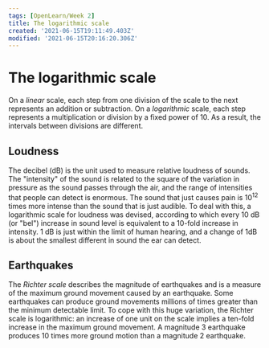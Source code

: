```yaml
---
tags: [OpenLearn/Week 2]
title: The logarithmic scale
created: '2021-06-15T19:11:49.403Z'
modified: '2021-06-15T20:16:20.306Z'
---
```


# The logarithmic scale

On a *linear* scale, each step from one division of the scale to the next represents an addition or subtraction. On a *logarithmic* scale, each step represents a multiplication or division by a fixed power of 10. As a result, the intervals between divisions are different.

## Loudness
The decibel (dB) is the unit used to measure relative loudness of sounds. The "intensity" of the sound is related to the square of the variation in pressure as the sound passes through the air, and the range of intensities that people can detect is enormous. The sound that just causes pain is $10^{12}$ times more intense than the sound that is just audible. To deal with this, a logarithmic scale for loudness was devised, according to which every 10 dB (or "bel") increase in sound level is equivalent to a 10-fold increase in intensity. 1 dB is just within the limit of human hearing, and a change of 1dB is about the smallest different in sound the ear can detect.

## Earthquakes
The *Richter scale* describes the magnitude of earthquakes and is a measure of the maximum ground movement caused by an earthquake. Some earthquakes can produce ground movements millions of times greater than the minimum detectable limit. To cope with this huge variation, the Richter scale is logarithmic: an increase of one unit on the scale implies a ten-fold increase in the maximum ground movement. A magnitude 3 earthquake produces 10 times more ground motion than a magnitude 2 earthquake.

